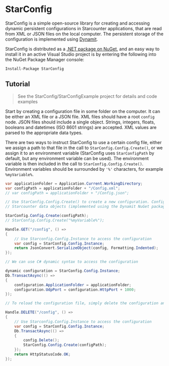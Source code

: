 # StarConfig

StarConfig is a simple open-source library for creating and accessing dynamic persistent configurations in Starcounter applications, that are read from XML or JSON files on the local computer. The persistent storage of the configuration is implemented using [Dynamit](https://github.com/Mopedo/Dynamit).

StarConfig is distributed as a [.NET package on NuGet](https://www.nuget.org/packages/StarConfig), and an easy way to install it in an active Visual Studio project is by entering the following into the NuGet Package Manager console:

```
Install-Package StarConfig
```

## Tutorial

> See the StarConfig/StarConfigExample project for details and code examples

Start by creating a configuration file in some folder on the computer. It can be either an XML file or a JSON file. XML files should have a root `config` node. JSON files should include a single object. Strings, integers, floats, booleans and datetimes (ISO 8601 strings) are accepted. XML values are parsed to the appropriate data types.

There are two ways to instruct StarConfig to use a certain config file, either we assign a path to that file in the call to `StarConfig.Config.Create()`, or we assign it to an environment variable (StarConfig uses `StarConfigPath` by default, but any environment variable can be used). The environment variable is then included in the call to `StarConfig.Config.Create()`. Environment variables should be surrounded by `'%'` characters, for example `%myVariable%`.


```csharp
var applicationFolder = Application.Current.WorkingDirectory;
var configPath = applicationFolder + "/Config.xml";
// var configPath = applicationFolder + "/Config.json";

// Use StarConfig.Config.Create() to create a new configuration. Configurations are dynamic persistent
// Starcounter data objects (implemented using the Dynamit NuGet package).

StarConfig.Config.Create(configPath);
// StarConfig.Config.Create("%myVariable%");

Handle.GET("/config", () =>
{
    // Use Starconfig.Config.Instance to access the configuration
    var config = StarConfig.Config.Instance;
    return JsonConvert.SerializeObject(config, Formatting.Indented);
});

// We can use C# dynamic syntax to access the configuration

dynamic configuration = StarConfig.Config.Instance;
Db.TransactAsync(() =>
{
    configuration.ApplicationFolder = applicationFolder;
    configuration.UdpPort = configuration.HttpPort + 1000;
});

// To reload the configuration file, simply delete the configuration and create it again

Handle.DELETE("/config", () =>
{
    // Use Starconfig.Config.Instance to access the configuration
    var config = StarConfig.Config.Instance;
    Db.TransactAsync(() =>
    {
        config.Delete();
        StarConfig.Config.Create(configPath);
    });
    return HttpStatusCode.OK;
});
```
